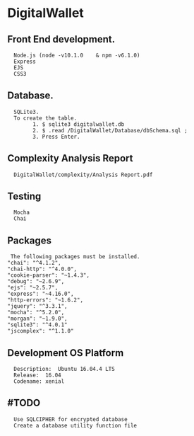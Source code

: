 # DigitalWallet


## Front End development.
      Node.js (node -v10.1.0 	& npm -v6.1.0)
      Express	
      EJS
      CSS3


## Database.
      SQLite3.
      To create the table.
            1. $ sqlite3 digitalwallet.db 
            2. $ .read /DigitalWallet/Database/dbSchema.sql ;
            3. Press Enter.
    
## Complexity Analysis Report
      DigitalWallet/complexity/Analysis Report.pdf
      

## Testing
      Mocha
      Chai
      
## Packages
     The following packages must be installed.
    "chai": "^4.1.2",
    "chai-http": "^4.0.0",
    "cookie-parser": "~1.4.3",
    "debug": "~2.6.9",
    "ejs": "~2.5.7",
    "express": "~4.16.0",
    "http-errors": "~1.6.2",
    "jquery": "^3.3.1",
    "mocha": "^5.2.0",
    "morgan": "~1.9.0",
    "sqlite3": "^4.0.1"
    "jscomplex": "^1.1.0"
 
## Development OS Platform
      Description:	Ubuntu 16.04.4 LTS
      Release:	16.04
      Codename:	xenial
      
## #TODO
      Use SQLCIPHER for encrypted database
      Create a database utility function file

   
